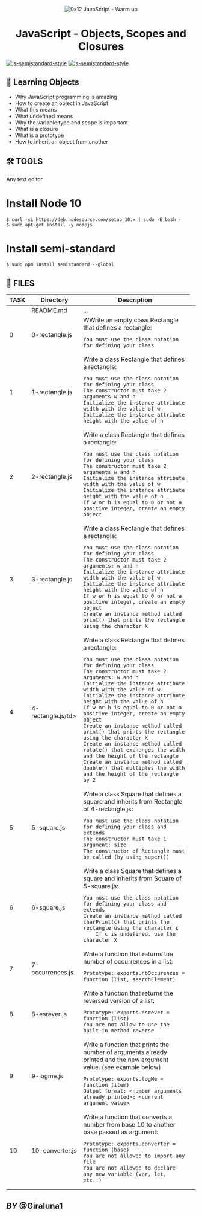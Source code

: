 <p align="center">
    <img alt="0x12 JavaScript - Warm up" src="https://upload.wikimedia.org/wikipedia/commons/thumb/9/99/Unofficial_JavaScript_logo_2.svg/480px-Unofficial_JavaScript_logo_2.svg.png" />
</p>
<h1 align="center">
    JavaScript - Objects, Scopes and Closures
</h1>

[![js-semistandard-style](https://raw.githubusercontent.com/standard/semistandard/master/badge.svg)](https://github.com/standard/semistandard)
[![js-semistandard-style](https://img.shields.io/badge/code%20style-semistandard-brightgreen.svg?style=flat-square)](https://github.com/standard/semistandard)

## 🧐 Learning Objects

- Why JavaScript programming is amazing
- How to create an object in JavaScript
- What this means
- What undefined means
- Why the variable type and scope is important
- What is a closure
- What is a prototype
- How to inherit an object from another

## 🛠 TOOLS

Any text editor

# Install Node 10

```
$ curl -sL https://deb.nodesource.com/setup_10.x | sudo -E bash -
$ sudo apt-get install -y nodejs
```

# Install semi-standard

```
$ sudo npm install semistandard --global
```

## 📝 FILES

<table>
<thead>
<tr>
  <th>TASK</th>
  <th>Directory</th>
  <th>Description</th>
</tr>
</thead>
<tbody>
<tr>
  <td></td>
  <td> README.md</td>
  <td>...<td>
</tr>
<tr>
  <td>0</td>
  <td>0-rectangle.js</td>
  <td>WWrite an empty class Rectangle that defines a rectangle:

    You must use the class notation for defining your class

   </td>
</tr>
<tr>
  <td>1</td>
  <td>1-rectangle.js</td>
  <td>Write a class Rectangle that defines a rectangle:

    You must use the class notation for defining your class
    The constructor must take 2 arguments w and h
    Initialize the instance attribute width with the value of w
    Initialize the instance attribute height with the value of h

</td>
</tr>
<tr>
  <td>2</td>
  <td>2-rectangle.js</td>
  <td>Write a class Rectangle that defines a rectangle:

    You must use the class notation for defining your class
    The constructor must take 2 arguments w and h
    Initialize the instance attribute width with the value of w
    Initialize the instance attribute height with the value of h
    If w or h is equal to 0 or not a positive integer, create an empty object

</td>
</tr>
<tr>
  <td>3</td>
  <td>3-rectangle.js</td>
  <td>Write a class Rectangle that defines a rectangle:

    You must use the class notation for defining your class
    The constructor must take 2 arguments: w and h
    Initialize the instance attribute width with the value of w
    Initialize the instance attribute height with the value of h
    If w or h is equal to 0 or not a positive integer, create an empty object
    Create an instance method called print() that prints the rectangle using the character X

</td>
</tr>
<tr>
  <td>4</td>
  <td>4-rectangle.js/td>
  <td>Write a class Rectangle that defines a rectangle:

    You must use the class notation for defining your class
    The constructor must take 2 arguments: w and h
    Initialize the instance attribute width with the value of w
    Initialize the instance attribute height with the value of h
    If w or h is equal to 0 or not a positive integer, create an empty object
    Create an instance method called print() that prints the rectangle using the character X
    Create an instance method called rotate() that exchanges the width and the height of the rectangle
    Create an instance method called double() that multiples the width and the height of the rectangle by 2

</td>
</tr>
<tr>
  <td>5</td>
  <td>5-square.js</td>
  <td>Write a class Square that defines a square and inherits from Rectangle of 4-rectangle.js:

    You must use the class notation for defining your class and extends
    The constructor must take 1 argument: size
    The constructor of Rectangle must be called (by using super())

</td>
</tr>
<tr>
  <td>6</td>
  <td>6-square.js</td>
  <td>Write a class Square that defines a square and inherits from Square of 5-square.js:

    You must use the class notation for defining your class and extends
    Create an instance method called charPrint(c) that prints the rectangle using the character c
        If c is undefined, use the character X

</td>
</tr>
<tr>
  <td>7</td>
  <td>7-occurrences.js</td>
  <td>Write a function that returns the number of occurrences in a list:

    Prototype: exports.nbOccurences = function (list, searchElement)

</td>
</tr>
<tr>
  <td>8</td>
  <td>8-esrever.js</td>
  <td>Write a function that returns the reversed version of a list:

    Prototype: exports.esrever = function (list)
    You are not allow to use the built-in method reverse

</td>
</tr>
<tr>
  <td>9</td>
  <td>9-logme.js</td>
  <td>Write a function that prints the number of arguments already printed and the new argument value. (see example below)

    Prototype: exports.logMe = function (item)
    Output format: <number arguments already printed>: <current argument value>

</td>
</tr>
<tr>
  <td>10</td>
  <td>10-converter.js</td>
  <td>Write a function that converts a number from base 10 to another base passed as argument:

    Prototype: exports.converter = function (base)
    You are not allowed to import any file
    You are not allowed to declare any new variable (var, let, etc..)

</td>
</tr>

</td>
</tr>
</tbody>
</table>

## _BY_ @Giraluna1
